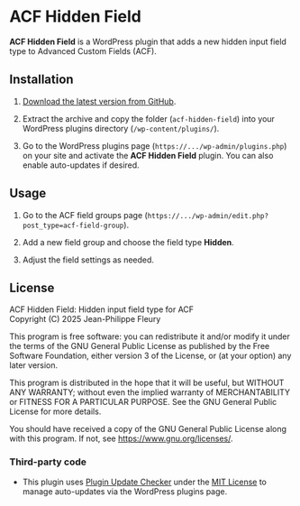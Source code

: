 # ACF Hidden Field

**ACF Hidden Field** is a WordPress plugin that adds a new hidden input field type to Advanced Custom Fields (ACF).

## Installation

1. [Download the latest version from GitHub](https://github.com/jpfleury/acf-hidden-field/releases/latest/download/acf-hidden-field.zip).

2. Extract the archive and copy the folder (`acf-hidden-field`) into your WordPress plugins directory (`/wp-content/plugins/`).

3. Go to the WordPress plugins page (`https://.../wp-admin/plugins.php`) on your site and activate the **ACF Hidden Field** plugin. You can also enable auto-updates if desired.

## Usage

1. Go to the ACF field groups page (`https://.../wp-admin/edit.php?post_type=acf-field-group`).

2. Add a new field group and choose the field type **Hidden**.

3. Adjust the field settings as needed.

## License

ACF Hidden Field: Hidden input field type for ACF  
Copyright (C) 2025  Jean-Philippe Fleury

This program is free software: you can redistribute it and/or modify
it under the terms of the GNU General Public License as published by
the Free Software Foundation, either version 3 of the License, or
(at your option) any later version.

This program is distributed in the hope that it will be useful,
but WITHOUT ANY WARRANTY; without even the implied warranty of
MERCHANTABILITY or FITNESS FOR A PARTICULAR PURPOSE.  See the
GNU General Public License for more details.

You should have received a copy of the GNU General Public License
along with this program.  If not, see <https://www.gnu.org/licenses/>.

### Third-party code

- This plugin uses [Plugin Update Checker](https://github.com/YahnisElsts/plugin-update-checker) under the [MIT License](https://github.com/YahnisElsts/plugin-update-checker/blob/master/license.txt) to manage auto-updates via the WordPress plugins page.
